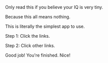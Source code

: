 Only read this if you believe your IQ is very tiny.

Because this all means nothing.

This is literally the simplest app to use.

Step 1: Click the links.

Step 2: Click other links.

Good job! You're finished. Nice!